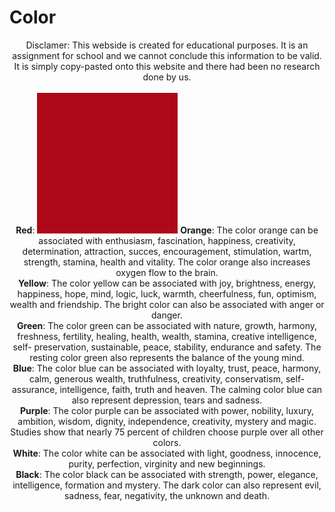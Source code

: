 <!DOCTYPE html>
<head>
  <title>Color</title>
  <style>
    p {
    text-align: center;
    font-size: 10 px;
    }
  </style>
  <body>
    <h1>Color</h1>
    <p>Disclamer: This webside is created for educational purposes. It is an assignment for school and we cannot conclude this information to be valid. It is simply            copy-pasted onto this website and there had been no research done by us. <br><br>
      <b>Red</b>: <img src="data:image/png;base64,iVBORw0KGgoAAAANSUhEUgAAAOEAAADhCAMAAAAJbSJIAAAAA1BMVEWuCRpYPA+DAAAASElEQVR4nO3BgQAAAADDoPlTX+AIVQEAAAAAAAAAAAAAAAAAAAAAAAAAAAAAAAAAAAAAAAAAAAAAAAAAAAAAAAAAAAAAAADwDcaiAAFXD1ujAAAAAElFTkSuQmCC" The color red can be associated with 'bad' things. Such as fire, violence, warfare, blood, arrogance, conquest, anger or even the Devil. The powerful         color can also represent more loving things. Such as energy, strength, determination, focus, desire, (intense) emotion, courage, wartm, passion and love. <br>
      <b>Orange</b>: The color orange can be associated with enthusiasm, fascination, happiness, creativity, determination, attraction, succes, encouragement,                 stimulation, wartm, strength, stamina, health and vitality. The color orange also increases oxygen flow to the brain. <br>
      <b>Yellow</b>: The color yellow can be associated with joy, brightness, energy, happiness, hope, mind, logic, luck, warmth, cheerfulness, fun, optimism, wealth and       friendship. The bright color can also be associated with anger or danger. <br>
      <b>Green</b>: The color green can be associated with nature, growth, harmony, freshness, fertility, healing, health, wealth, stamina, creative intelligence, self-       preservation, sustainable, peace, stability, endurance and safety. The resting color green also represents the balance of the young mind. <br>
      <b>Blue</b>: The color blue can be associated with loyalty, trust, peace, harmony, calm, generous wealth, truthfulness, creativity, conservatism, self-assurance,         intelligence, faith, truth and heaven. The calming color blue can also represent depression, tears and sadness. <br>
      <b>Purple</b>: The color purple can be associated with power, nobility, luxury, ambition, wisdom, dignity, independence, creativity, mystery and magic. Studies           show that nearly 75 percent of children choose purple over all other colors. <br>
      <b>White</b>: The color white can be associated with light, goodness, innocence, purity, perfection, virginity and new beginnings. <br>
      <b>Black</b>: The color black can be associated with strength, power, elegance, intelligence, formation and mystery. The dark color can also represent evil,             sadness, fear, negativity, the unknown and death. </p> 
  </body>
       
